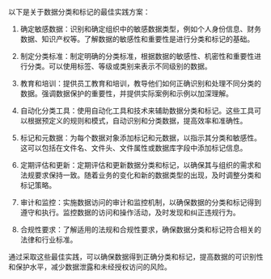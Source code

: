 以下是关于数据分类和标记的最佳实践方案：

1. 确定敏感数据：识别和确定组织中的敏感数据类型，例如个人身份信息、财务数据、知识产权等。了解数据的敏感性和重要性是进行分类和标记的基础。

2. 制定分类标准：制定明确的分类标准，根据数据的敏感性、机密性和重要性进行分类。可以使用标签、等级或类别来表示不同级别的数据。

3. 教育和培训：提供员工教育和培训，教导他们如何正确识别和处理不同分类的数据。强调数据保护的重要性，并提供实际案例和示例以加深理解。

4. 自动化分类工具：使用自动化工具和技术来辅助数据分类和标记。这些工具可以根据预定义的规则和模式，自动识别和分类数据，提高效率和准确性。

5. 标记和元数据：为每个数据对象添加标记和元数据，以指示其分类和敏感性。这可以包括在文件名、文件头、文件属性或数据库字段中添加标记信息。

6. 定期评估和更新：定期评估和更新数据分类和标记，以确保其与组织的需求和法规要求保持一致。随着业务的变化和新的数据类型的出现，及时调整分类和标记策略。

7. 审计和监控：实施数据访问的审计和监控机制，以确保数据的分类和标记得到遵守和执行。监控数据的访问和操作活动，及时发现和纠正违规行为。

8. 合规性要求：了解适用的法规和合规性要求，确保数据分类和标记符合相关的法律和行业标准。

通过采取这些最佳实践，可以确保数据得到正确分类和标记，提高数据的可识别性和保护水平，减少数据泄露和未经授权访问的风险。